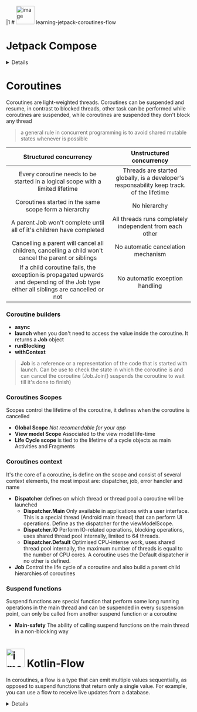 |1  #  <img width="50" alt="image" src="https://github.com/CarolinaChavezDavid/learning-jetpack-coroutines-flow/assets/77591347/4e7f8722-419a-481e-9da6-61da71ac628c"> learning-jetpack-coroutines-flow



# Jetpack Compose

<details> 

### Layouts

* **Scaffolds**  convenient layouts for combining Material Components into common screen pattern
  
</details>


# Coroutines

Coroutines are light-weighted threads. Coroutines can be suspended and resume, in contrast to blocked threads, other task can be performed while coroutines are suspended, while coroutines are suspended they don't block any thread


> a general rule in concurrent programming is to avoid shared mutable states whenever is possible


|                                                       **Structured concurrency**                                                       |                                **Unstructured concurrency**                               |
|:--------------------------------------------------------------------------------------------------------------------------------------:|:-----------------------------------------------------------------------------------------:|
| Every coroutine needs to be started in a logical scope with a limited lifetime                                                         | Threads are started globally, is a developer's responsability keep track. of the lifetime |
| Coroutines started in the same scope form a hierarchy                                                                                  | No hierarchy                                                                              |
| A parent Job won't complete until all of it's children have completed                                                                  | All threads runs completely independent from  each other                                  |
| Cancelling a parent will cancel all children,  cancelling a child won't cancel the parent or  siblings                                 | No automatic cancelation mechanism                                                        |
| If a child coroutine fails, the exception is propagated upwards and depending of the Job type either all siblings are cancelled or not | No automatic exception handling                                                           |


### Coroutine builders

* **async**
* **launch** when you don't need to access the value inside the coroutine. It returns a **Job** object
* **runBlocking**
* **withContext**

> **Job** is a reference or a representation of the code that is started with launch. Can be use to check the state in which the coroutine is and can cancel the coroutine (Job.Join() suspends the coroutine to wait till it's done to finish)

### Coroutines Scopes
   
Scopes control the lifetime of the coroutine, it defines when the coroutine is cancelled
* **Global Scope** *Not recomendable for your app*
* **View model Scope** Associated to the view model life-time
* **Life Cycle scope** is tied to the lifetime of a cycle objects as main Activities and Fragments
  
### Coroutines context 
It's the core of a coroutine, is define on the scope and consist of several context elements, the most impost are: dispatcher, job, error handler and name

+ **Dispatcher** defines on which thread or thread pool a coroutine will be launched
  + **Dispatcher.Main** Only available in applications with a user interface. This is a special thread (Android main thread) that can perform UI operations. Define as the dispatcher for the viewModelScope.
  + **Dispatcher.IO** Perform IO-related operations, blocking operations, uses shared thread pool internally, limited to 64 threads.
  + **Dispatcher.Default** Optimised CPU-intense work, uses shared thread pool internally, the maximum number of threads is equal to the number of CPU cores. A coroutine uses the Default dispatcher ir no other is defined.
+ **Job** Control the life cycle of a coroutine and also build a parent child hierarchies of coroutines

### Suspend functions

Suspend functions are special function that perform some long running operations in the main thread and can be suspended in every suspension point, can only be called from another suspend function or a coroutine

* **Main-safety** The ability of calling suspend functions on the main thread in a non-blocking way


# <img width="50" alt="image" src="https://github.com/CarolinaChavezDavid/learning-jetpack-coroutines-flow/assets/77591347/3b6c5c00-7669-4ebf-8a3f-cca86ad2a187"> Kotlin-Flow

In coroutines, a flow is a type that can emit multiple values sequentially, as opposed to suspend functions that return only a single value. For example, you can use a flow to receive live updates from a database.
 
<details> 

  <div align="center">
  <img width="600" alt="image" src="https://github.com/CarolinaChavezDavid/learning-jetpack-coroutines-flow/assets/77591347/7c89d5c2-49f1-4161-ae97-040d3f5e5d52">
  </div>


  
</details>



